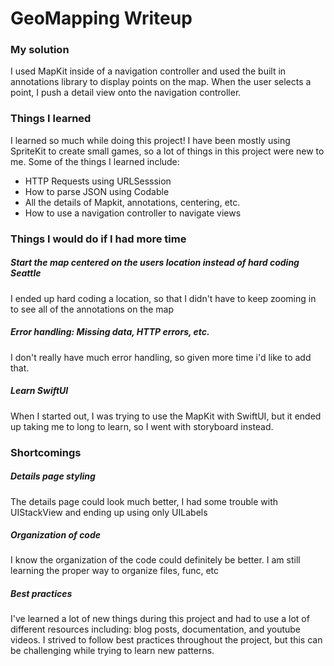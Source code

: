 # GeoMapping Writeup

### My solution
I used MapKit inside of a navigation controller and used the built in annotations library to display points on the map. When the user selects a point, I push a detail view onto the navigation controller.



### Things I learned
I learned so much while doing this project! I have been mostly using SpriteKit to create small games, so a lot of things in this project were new to me. Some of the things I learned include: 

* HTTP Requests using URLSesssion 
* How to parse JSON using Codable
* All the details of Mapkit, annotations, centering, etc.
* How to use a navigation controller to navigate views


### Things I would do if I had more time

##### Start the map centered on the users location instead of hard coding Seattle
I ended up hard coding a location, so that I didn't have to keep zooming in to see all of the annotations on the map

##### Error handling: Missing data, HTTP errors, etc.
I don't really have much error handling, so given more time i'd like to add that. 

##### Learn SwiftUI
When I started out, I was trying to use the MapKit with SwiftUI, but it ended up taking me to long to learn, so I went with storyboard instead.

### Shortcomings

##### Details page styling
The details page could look much better, I had some trouble with UIStackView and ending up using only UILabels

##### Organization of code
I know the organization of the code could definitely be better. I am still learning the proper way to organize files, func, etc

##### Best practices
I've learned a lot of new things during this project and had to use a lot of different resources including: blog posts, documentation, and youtube videos. I strived to follow best practices throughout the project, but this can be challenging while trying to learn new patterns. 


